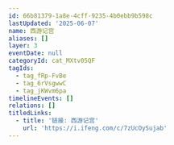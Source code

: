 ```yaml
---
id: 66b81379-1a8e-4cff-9235-4b0ebb9b598c
lastUpdated: '2025-06-07'
name: 西游记宫
aliases: []
layer: 3
eventDate: null
categoryId: cat_MXtv05QF
tagIds:
  - tag_fRp-FvBe
  - tag_6rVsgwwC
  - tag_jKWvm6pa
timelineEvents: []
relations: []
titledLinks:
  - title: '链接: 西游记宫'
    url: 'https://i.ifeng.com/c/7zUcOySujab'
---
```


